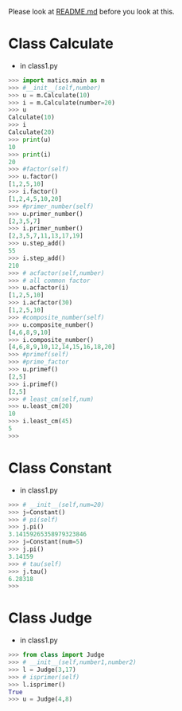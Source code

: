 Please look at [README.md](http://github.com/guozhenduo/matics/blob/master/README.md) before you look at this.
# Class Calculate
- in class1.py
```python
>>> import matics.main as m
>>> #__init__(self,number)
>>> u = m.Calculate(10)
>>> i = m.Calculate(number=20)
>>> u 
Calculate(10)
>>> i
Calculate(20)
>>> print(u)
10
>>> print(i)
20
>>> #factor(self)
>>> u.factor()
[1,2,5,10]
>>> i.factor()
[1,2,4,5,10,20]
>>> #primer_number(self)
>>> u.primer_number()
[2,3,5,7]
>>> i.primer_number()
[2,3,5,7,11,13,17,19]
>>> u.step_add()
55
>>> i.step_add()
210
>>> # acfactor(self,number)
>>> # all common factor
>>> u.acfactor(i)
[1,2,5,10]
>>> i.acfactor(30)
[1,2,5,10]
>>> #composite_number(self)
>>> u.composite_number()
[4,6,8,9,10]
>>> i.composite_number()
[4,6,8,9,10,12,14,15,16,18,20]
>>> #primef(self)
>>> #prime_factor
>>> u.primef()
[2,5]
>>> i.primef()
[2,5]
>>> # least_cm(self,num)
>>> u.least_cm(20)
10
>>> i.least_cm(45)
5
>>> 
```
# Class Constant
- in class1.py 
```python
>>> # __init__(self,num=20)
>>> j=Constant()
>>> # pi(self)
>>> j.pi()
3.14159265358979323846
>>> j=Constant(num=5)
>>> j.pi()
3.14159
>>> # tau(self)
>>> j.tau()
6.28318
>>> 
```

# Class Judge
- in class1.py 
```python
>>> from class import Judge
>>> # __init__(self,number1,number2)
>>> l = Judge(3,17)
>>> # isprimer(self)
>>> l.isprimer()
True
>>> u = Judge(4,8)
```
